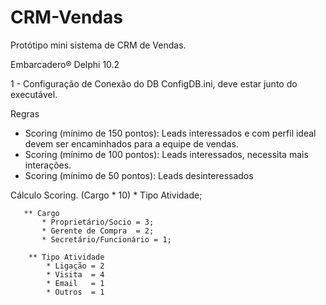 # CRM-Vendas
 Protótipo mini sistema de CRM de Vendas.

Embarcadero® Delphi 10.2


1 - Configuração de Conexão do DB ConfigDB.ini, deve estar junto do executável.


Regras

* Scoring (mínimo de 150 pontos): Leads interessados e com perfil ideal devem ser encaminhados para a equipe de vendas.
* Scoring (mínimo de 100 pontos): Leads interessados, necessita mais interações.
* Scoring (mínimo de 50 pontos):  Leads desinteressados   


Cálculo Scoring.
        (Cargo * 10) * Tipo Atividade;
        
       ** Cargo
           * Proprietário/Socio = 3;
           * Gerente de Compra  = 2;
           * Secretário/Funcionário = 1;
           
        ** Tipo Atividade
            * Ligação = 2
            * Visita  = 4
            * Email   = 1
            * Outros  = 1
           
        
 
